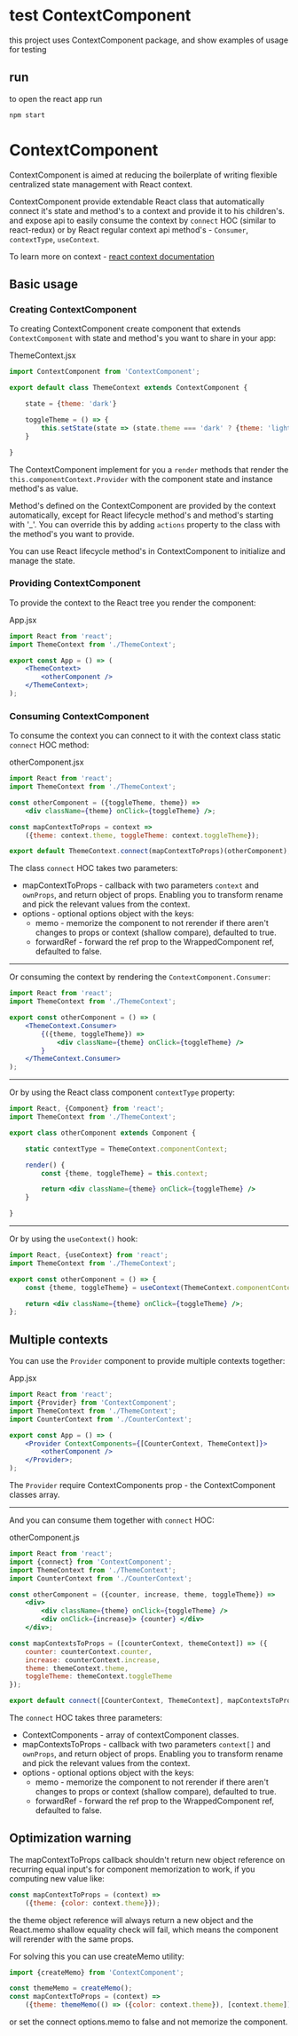 
# test ContextComponent

this project uses ContextComponent package, and show examples of usage for testing

## run

to open the react app run

```
npm start
```

# ContextComponent

ContextComponent is aimed at reducing the boilerplate of writing flexible centralized state management with React context.

ContextComponent provide extendable React class that automatically connect it's state and method's to a context and provide it to his children's.
and expose api to easily consume the context by `connect` HOC (similar to react-redux) or by React regular context api method's - `Consumer`, `contextType`, `useContext`.

To learn more on context - [react context documentation](https://reactjs.org/docs/context.html)

## Basic usage

### Creating ContextComponent

To creating ContextComponent create component that extends `ContextComponent` with state and method's you want to share in your app:

ThemeContext.jsx
```jsx
import ContextComponent from 'ContextComponent';

export default class ThemeContext extends ContextComponent {

    state = {theme: 'dark'}

    toggleTheme = () => {
        this.setState(state => (state.theme === 'dark' ? {theme: 'light'} : {theme: 'dark'}));
    }

}
```
The ContextComponent implement for you a `render` methods that render the `this.componentContext.Provider` with the component state and instance method's as value.

Method's defined on the ContextComponent are provided by the context automatically, except for React lifecycle method's and method's starting with '_'. You can override this by adding `actions` property to the class with the method's you want to provide.

You can use React lifecycle method's in ContextComponent to initialize and manage the state.

### Providing ContextComponent

To provide the context to the React tree you render the component:

App.jsx
```jsx
import React from 'react';
import ThemeContext from './ThemeContext';

export const App = () => (
    <ThemeContext>
        <otherComponent />
    </ThemeContext>;
);

```

### Consuming ContextComponent

To consume the context you can connect to it with the context class static `connect` HOC method:

otherComponent.jsx
```jsx
import React from 'react';
import ThemeContext from './ThemeContext';

const otherComponent = ({toggleTheme, theme}) =>
    <div className={theme} onClick={toggleTheme} />;

const mapContextToProps = context =>
    ({theme: context.theme, toggleTheme: context.toggleTheme});

export default ThemeContext.connect(mapContextToProps)(otherComponent);
```
The class `connect` HOC takes two parameters:

* mapContextToProps - callback with two parameters `context` and `ownProps`, and return object of props. Enabling you to transform rename and pick the relevant values from the context.
* options - optional options object with the keys:
    * memo - memorize the component to not rerender if there aren't changes to props or context (shallow compare), defaulted to true.
    * forwardRef - forward the ref prop to the WrappedComponent ref, defaulted to false.
---

Or consuming the context by rendering the `ContextComponent.Consumer`:
```jsx
import React from 'react';
import ThemeContext from './ThemeContext';

export const otherComponent = () => (
    <ThemeContext.Consumer>
        {({theme, toggleTheme}) =>
            <div className={theme} onClick={toggleTheme} />
        }
    </ThemeContext.Consumer>
);
```
---

Or by using the React class component `contextType` property:
```jsx
import React, {Component} from 'react';
import ThemeContext from './ThemeContext';

export class otherComponent extends Component {

    static contextType = ThemeContext.componentContext;

    render() {
        const {theme, toggleTheme} = this.context;

        return <div className={theme} onClick={toggleTheme} />
    }

}
```
---

Or by using the `useContext()` hook:
```jsx
import React, {useContext} from 'react';
import ThemeContext from './ThemeContext';

export const otherComponent = () => {
    const {theme, toggleTheme} = useContext(ThemeContext.componentContext);

    return <div className={theme} onClick={toggleTheme} />;
};

```

## Multiple contexts

You can use the `Provider` component to provide multiple contexts together:

App.jsx
```jsx
import React from 'react';
import {Provider} from 'ContextComponent';
import ThemeContext from './ThemeContext';
import CounterContext from './CounterContext';

export const App = () => (
    <Provider ContextComponents={[CounterContext, ThemeContext]}>
        <otherComponent />
    </Provider>;
);
```
The `Provider` require ContextComponents prop - the ContextComponent classes array.

---

And you can consume them together with `connect` HOC:

otherComponent.js
```jsx
import React from 'react';
import {connect} from 'ContextComponent';
import ThemeContext from './ThemeContext';
import CounterContext from './CounterContext';

const otherComponent = ({counter, increase, theme, toggleTheme}) =>
    <div>
        <div className={theme} onClick={toggleTheme} />
        <div onClick={increase}> {counter} </div>
    </div>;

const mapContextsToProps = ([counterContext, themeContext]) => ({
    counter: counterContext.counter,
    increase: counterContext.increase,
    theme: themeContext.theme,
    toggleTheme: themeContext.toggleTheme
});

export default connect([CounterContext, ThemeContext], mapContextsToProps)(otherComponent);
```
The `connect` HOC takes three parameters:
* ContextComponents - array of contextComponent classes.
* mapContextsToProps - callback with two parameters `context[]` and `ownProps`, and return object of props. Enabling you to transform rename and pick the relevant values from the context.
* options - optional options object with the keys:
    * memo - memorize the component to not rerender if there aren't changes to props or context (shallow compare), defaulted to true.
    * forwardRef - forward the ref prop to the WrappedComponent ref, defaulted to false.

## Optimization warning

The mapContextToProps callback shouldn't return new object reference on recurring equal input's for component memorization to work, if you computing new value like:
```js
const mapContextToProps = (context) =>
    ({theme: {color: context.theme}});
```
the theme object reference will always return a new object and the React.memo shallow equality check will fail, which means the component will rerender with the same props.

For solving this you can use createMemo utility:
```js
import {createMemo} from 'ContextComponent';

const themeMemo = createMemo();
const mapContextToProps = (context) =>
    ({theme: themeMemo(() => ({color: context.theme}), [context.theme])})
```
or set the connect options.memo to false and not memorize the component.